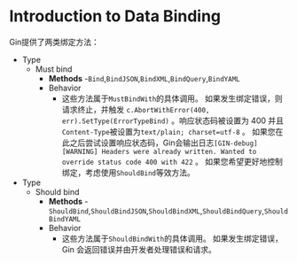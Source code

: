 # Introduction to Data Binding

Gin提供了两类绑定方法：

- Type
  - Must bind
    - **Methods** -`Bind`,`BindJSON`,`BindXML`,`BindQuery`,`BindYAML`
    - Behavior
      - 这些方法属于`MustBindWith`的具体调用。 如果发生绑定错误，则请求终止，并触发 `c.AbortWithError(400, err).SetType(ErrorTypeBind)` 。响应状态码被设置为 400 并且`Content-Type`被设置为`text/plain; charset=utf-8` 。 如果您在此之后尝试设置响应状态码，Gin会输出日志`[GIN-debug] [WARNING] Headers were already written. Wanted to override status code 400 with 422` 。 如果您希望更好地控制绑定，考虑使用`ShouldBind`等效方法。
- Type
  - Should bind
    - **Methods** -`ShouldBind`,`ShouldBindJSON`,`ShouldBindXML`,`ShouldBindQuery`,`ShouldBindYAML`
    - Behavior
      - 这些方法属于`ShouldBindWith`的具体调用。 如果发生绑定错误，Gin 会返回错误并由开发者处理错误和请求。